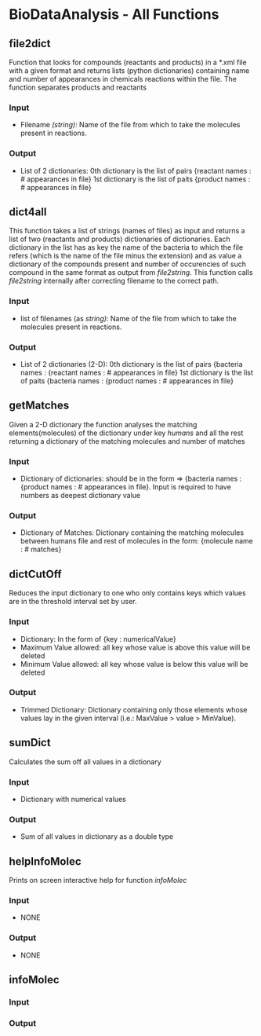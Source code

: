 # BioDataAnalysis - All Functions

## file2dict

Function that looks for compounds (reactants and products) in a \*.xml file with a given format and returns lists (python dictionaries) containing name and number of appearances in chemicals reactions within the file. The function separates products and reactants

### Input
- Filename _(string)_: Name of the file from which to take the molecules present in reactions.

### Output
- List of 2 dictionaries: 0th dictionary is the list of pairs {reactant names : # appearances in file}
													1st dictionary is the list of paits {product names  : # appearances in file}



## dict4all

This function takes a list of strings (names of files) as input and returns a list of two (reactants and products) dictionaries of dictionaries. Each dictionary in the list has as key the name of the bacteria to which the file refers (which is the name of the file minus the extension) and as value a dictionary of the compounds present and number of occurencies of such compound in the same format as output from _file2string_. This function calls _file2string_ internally after correcting filename to the correct path.

### Input
- list of filenames (as _string)_: Name of the file from which to take the molecules present in reactions.

### Output
- List of 2 dictionaries (2-D): 0th dictionary is the list of pairs {bacteria names : {reactant names : # appearances in file}
																1st dictionary is the list of paits {bacteria names : {product names  : # appearances in file}



## getMatches

Given a 2-D dictionary the function analyses the matching elements(molecules) of the dictionary under key _humans_ and all the rest returning a dictionary of the matching molecules and number of matches

### Input
- Dictionary of dictionaries: should be in the form =>  {bacteria names : {product names  : # appearances in file}. Input is required to have numbers as deepest dictionary value

### Output
- Dictionary of Matches: Dictionary containing the matching molecules between humans file and rest of molecules in the form: {molecule name : # matches}



## dictCutOff

Reduces the input dictionary to one who only contains keys which values are in the threshold interval set by user.

### Input
- Dictionary: In the form of {key : numericalValue}
- Maximum Value allowed: all key whose value is above this value will be deleted
- Minimum Value allowed: all key whose value is below this value will be deleted

### Output
- Trimmed Dictionary: Dictionary containing only those elements whose values lay in the given interval (i.e.: MaxValue > value > MinValue).



## sumDict

Calculates the sum off all values in a dictionary 


### Input

- Dictionary with numerical values

### Output

- Sum of all values in dictionary as a double type


## helpInfoMolec

Prints on screen interactive help for function _infoMolec_

### Input
- NONE

### Output
- NONE



## infoMolec


### Input

### Output

